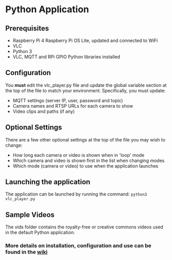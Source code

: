 # Python Application

## Prerequisites

* Raspberry Pi 4 Raspberry Pi OS Lite, updated and connected to WiFi
* VLC
* Python 3
* VLC, MQTT and RPi GPIO Python libraries installed

## Configuration

You **must** edit the vlc_player.py file and update the global variable section at the top of the file to match your environment.  Specifically, you must update:

* MQTT settings (server IP, user, password and topic)
* Camera names and RTSP URLs for each camera to show
* Video clips and paths (if any)

## Optional Settings

There are a few other optional settings at the top of the file you may wish to change:

* How long each camera or video is shown when in 'loop' mode
* Which camera and video is shown first in the list when changing modes
* Which mode (camera or video) to use when the application launches

## Launching the application

The application can be launched by running the command: ```python3 vlc_player.py```

## Sample Videos

The vids folder contains the royalty-free or creative commons videos used in the default Python application.

### More details on installation, configuration and use can be found in the [wiki](https://github.com/Resinchem/Virtual-Window/wiki)
